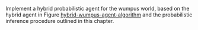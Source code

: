 

Implement a hybrid probabilistic agent for the wumpus world, based on
the hybrid agent in
Figure <a class="insideBookFigRef" target="_blank" href="https://aimacode.github.io/figures/hybrid-wumpus-agent-algorithm.png">hybrid-wumpus-agent-algorithm</a> and the
probabilistic inference procedure outlined in this chapter.

